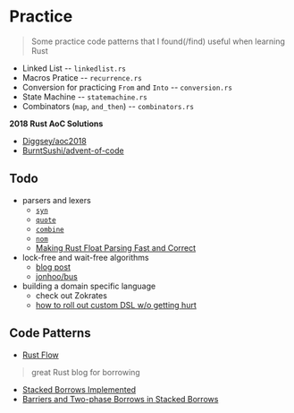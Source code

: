 # Practice
> Some practice code patterns that I found(/find) useful when learning Rust

* Linked List -- `linkedlist.rs`
* Macros Pratice -- `recurrence.rs`
* Conversion for practicing `From` and `Into` -- `conversion.rs`
* State Machine -- `statemachine.rs`
* Combinators (`map`, `and_then`) -- `combinators.rs`

**2018 Rust AoC Solutions**
* [Diggsey/aoc2018](https://github.com/Diggsey/aoc2018)
* [BurntSushi/advent-of-code](https://github.com/BurntSushi/advent-of-code)

## Todo
* parsers and lexers
    * [`syn`](https://github.com/dtolnay/syn)
    * [`quote`](https://github.com/dtolnay/quote)
    * [`combine`](https://github.com/Marwes/combine)
    * [`nom`](https://github.com/Geal/nom)
    * [Making Rust Float Parsing Fast and Correct](https://www.reddit.com/r/rust/comments/a6j5j1/making_rust_float_parsing_fast_and_correct/?st=JPQ2J3ZW&sh=cb57fb7f)
* lock-free and wait-free algorithms
    * [blog post](http://www.rossbencina.com/code/lockfree)
    * [jonhoo/bus](https://github.com/jonhoo/bus)
* building a domain specific language
    * check out Zokrates
    * [how to roll out custom DSL w/o getting hurt](https://www.slideshare.net/RReverser/building-fast-interpreters-in-rust)

## Code Patterns
* [Rust Flow](https://myrrlyn.net/blog/misc/rust-flow)

> great Rust blog for borrowing

* [Stacked Borrows Implemented](https://www.ralfj.de/blog/2018/11/16/stacked-borrows-implementation.html)
* [Barriers and Two-phase Borrows in Stacked Borrows](https://www.ralfj.de/blog/2018/12/26/stacked-borrows-barriers.html)